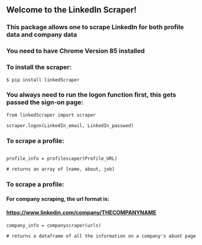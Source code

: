 ## Welcome to the LinkedIn Scraper!

### This package allows one to scrape LinkedIn for both profile data and company data

### You need to have Chrome Version 85 installed


### To install the scraper: 

```
$ pip install linkedScraper
```

### You always need to run the logon function first, this gets passed the sign-on page:

```
from linkedScraper import scraper

scraper.logon(LinkedIn_email, LinkedIn_passwod)

```
### To scrape a profile:

```

profile_info = profilescaper(Profile_URL)

# returns an array of [name, about, job]
```


### To scrape a profile:
#### For company scraping, the url format is: 
#### https://www.linkedin.com/company/THECOMPANYNAME

```
company_info = companyscraper(urls)

# returns a dataframe of all the information on a company's abuot page

```
